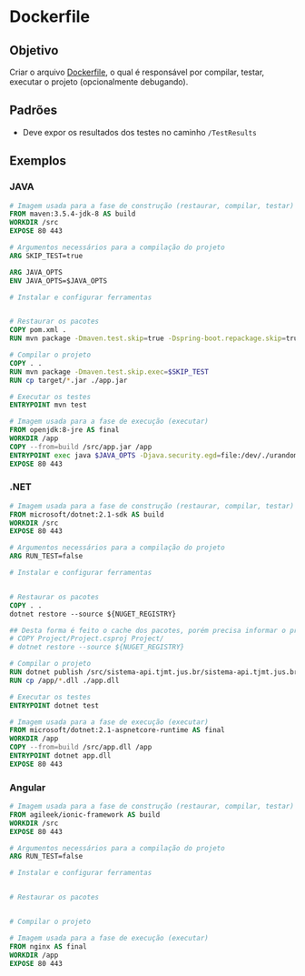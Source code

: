 # Dockerfile

## Objetivo

Criar o arquivo [Dockerfile](https://docs.docker.com/engine/reference/builder/), o qual é responsável por compilar, testar, executar o projeto (opcionalmente debugando).

## Padrões

- Deve expor os resultados dos testes no caminho `/TestResults`


## Exemplos

### JAVA

```dockerfile
# Imagem usada para a fase de construção (restaurar, compilar, testar)
FROM maven:3.5.4-jdk-8 AS build
WORKDIR /src
EXPOSE 80 443

# Argumentos necessários para a compilação do projeto
ARG SKIP_TEST=true

ARG JAVA_OPTS
ENV JAVA_OPTS=$JAVA_OPTS

# Instalar e configurar ferramentas


# Restaurar os pacotes
COPY pom.xml .
RUN mvn package -Dmaven.test.skip=true -Dspring-boot.repackage.skip=true

# Compilar o projeto
COPY . .
RUN mvn package -Dmaven.test.skip.exec=$SKIP_TEST
RUN cp target/*.jar ./app.jar

# Executar os testes
ENTRYPOINT mvn test

# Imagem usada para a fase de execução (executar)
FROM openjdk:8-jre AS final
WORKDIR /app
COPY --from=build /src/app.jar /app
ENTRYPOINT exec java $JAVA_OPTS -Djava.security.egd=file:/dev/./urandom -jar app.jar
EXPOSE 80 443
```

### .NET

```dockerfile
# Imagem usada para a fase de construção (restaurar, compilar, testar)
FROM microsoft/dotnet:2.1-sdk AS build
WORKDIR /src
EXPOSE 80 443

# Argumentos necessários para a compilação do projeto
ARG RUN_TEST=false

# Instalar e configurar ferramentas


# Restaurar os pacotes
COPY . .
dotnet restore --source ${NUGET_REGISTRY}

## Desta forma é feito o cache dos pacotes, porém precisa informar o projeto ()
# COPY Project/Project.csproj Project/
# dotnet restore --source ${NUGET_REGISTRY}

# Compilar o projeto
RUN dotnet publish /src/sistema-api.tjmt.jus.br/sistema-api.tjmt.jus.br.csproj -c ${CONFIGURATION} -o /app --no-build
RUN cp /app/*.dll ./app.dll

# Executar os testes
ENTRYPOINT dotnet test

# Imagem usada para a fase de execução (executar)
FROM microsoft/dotnet:2.1-aspnetcore-runtime AS final
WORKDIR /app
COPY --from=build /src/app.dll /app
ENTRYPOINT dotnet app.dll
EXPOSE 80 443
```

### Angular

```dockerfile
# Imagem usada para a fase de construção (restaurar, compilar, testar)
FROM agileek/ionic-framework AS build
WORKDIR /src
EXPOSE 80 443

# Argumentos necessários para a compilação do projeto
ARG RUN_TEST=false

# Instalar e configurar ferramentas


# Restaurar os pacotes


# Compilar o projeto

# Imagem usada para a fase de execução (executar)
FROM nginx AS final
WORKDIR /app
EXPOSE 80 443
```

